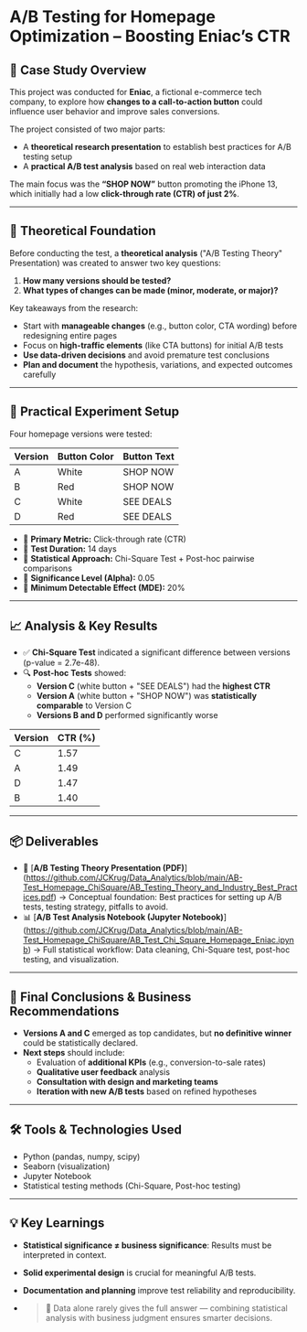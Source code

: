 # A/B Testing for Homepage Optimization – Boosting Eniac’s CTR
## 📖 Case Study Overview
This project was conducted for **Eniac**, a fictional e-commerce tech company, to explore how **changes to a call-to-action button** could influence user behavior and improve sales conversions.

The project consisted of two major parts:
- A **theoretical research presentation** to establish best practices for A/B testing setup
- A **practical A/B test analysis** based on real web interaction data

The main focus was the **“SHOP NOW”** button promoting the iPhone 13, which initially had a low **click-through rate (CTR) of just 2%**.

---

## 🧠 Theoretical Foundation
Before conducting the test, a **theoretical analysis** ("A/B Testing Theory" Presentation) was created to answer two key questions:

1. **How many versions should be tested?**
2. **What types of changes can be made (minor, moderate, or major)?**

Key takeaways from the research:
- Start with **manageable changes** (e.g., button color, CTA wording) before redesigning entire pages
- Focus on **high-traffic elements** (like CTA buttons) for initial A/B tests
- **Use data-driven decisions** and avoid premature test conclusions
- **Plan and document** the hypothesis, variations, and expected outcomes carefully

---

## 🧪 Practical Experiment Setup
Four homepage versions were tested:

| Version | Button Color | Button Text   |
|---------|--------------|---------------|
| A       | White         | SHOP NOW       |
| B       | Red           | SHOP NOW       |
| C       | White         | SEE DEALS      |
| D       | Red           | SEE DEALS      |

- 🎯 **Primary Metric:** Click-through rate (CTR)
- 📅 **Test Duration:** 14 days
- 🧮 **Statistical Approach:** Chi-Square Test + Post-hoc pairwise comparisons
- 🎯 **Significance Level (Alpha):** 0.05
- 🎯 **Minimum Detectable Effect (MDE):** 20%

---

## 📈 Analysis & Key Results
- ✅ **Chi-Square Test** indicated a significant difference between versions (p-value = 2.7e-48).
- 🔍 **Post-hoc Tests** showed:
  - **Version C** (white button + "SEE DEALS") had the **highest CTR**
  - **Version A** (white button + "SHOP NOW") was **statistically comparable** to Version C
  - **Versions B and D** performed significantly worse

| Version | CTR (%) |
|---------|---------|
| C       | 1.57    |
| A       | 1.49    |
| D       | 1.47    |
| B       | 1.40    |

---

## 📦 Deliverables
- 🧠 [**A/B Testing Theory Presentation (PDF)**] (https://github.com/JCKrug/Data_Analytics/blob/main/AB-Test_Homepage_ChiSquare/AB_Testing_Theory_and_Industry_Best_Practices.pdf)
  → Conceptual foundation: Best practices for setting up A/B tests, testing strategy, pitfalls to avoid.
- 📊 [**A/B Test Analysis Notebook (Jupyter Notebook)**] (https://github.com/JCKrug/Data_Analytics/blob/main/AB-Test_Homepage_ChiSquare/AB_Test_Chi_Square_Homepage_Eniac.ipynb)
  → Full statistical workflow: Data cleaning, Chi-Square test, post-hoc testing, and visualization.

---

## 🧠 Final Conclusions & Business Recommendations
- **Versions A and C** emerged as top candidates, but **no definitive winner** could be statistically declared.
- **Next steps** should include:
  - Evaluation of **additional KPIs** (e.g., conversion-to-sale rates)
  - **Qualitative user feedback** analysis
  - **Consultation with design and marketing teams**
  - **Iteration with new A/B tests** based on refined hypotheses

---

## 🛠 Tools & Technologies Used
- Python (pandas, numpy, scipy)
- Seaborn (visualization)
- Jupyter Notebook
- Statistical testing methods (Chi-Square, Post-hoc testing)

---

## 💡 Key Learnings
- **Statistical significance ≠ business significance**: Results must be interpreted in context.
- **Solid experimental design** is crucial for meaningful A/B tests.
- **Documentation and planning** improve test reliability and reproducibility.

- > 📢 Data alone rarely gives the full answer — combining statistical analysis with business judgment ensures smarter decisions.
